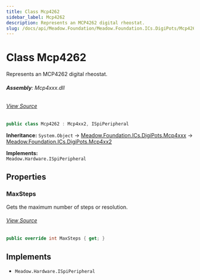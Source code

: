 ```yaml
---
title: Class Mcp4262
sidebar_label: Mcp4262
description: Represents an MCP4262 digital rheostat.
slug: /docs/api/Meadow.Foundation/Meadow.Foundation.ICs.DigiPots/Mcp4262
---
```

# Class Mcp4262
Represents an MCP4262 digital rheostat.

###### **Assembly**: Mcp4xxx.dll
###### [View Source](https://github.com/WildernessLabs/Meadow.Foundation.git/blob/develop/Source/Meadow.Foundation.Peripherals/ICs.DigiPots.Mcp4xxx/Driver/Drivers/Mcp4262.cs#L9)
```csharp title="Declaration"
public class Mcp4262 : Mcp4xx2, ISpiPeripheral
```
**Inheritance:** `System.Object` -> [Meadow.Foundation.ICs.DigiPots.Mcp4xxx](../Meadow.Foundation.ICs.DigiPots/Mcp4xxx) -> [Meadow.Foundation.ICs.DigiPots.Mcp4xx2](../Meadow.Foundation.ICs.DigiPots/Mcp4xx2)

**Implements:**  
`Meadow.Hardware.ISpiPeripheral`

## Properties
### MaxSteps
Gets the maximum number of steps or resolution.
###### [View Source](https://github.com/WildernessLabs/Meadow.Foundation.git/blob/develop/Source/Meadow.Foundation.Peripherals/ICs.DigiPots.Mcp4xxx/Driver/Drivers/Mcp4262.cs#L12)
```csharp title="Declaration"
public override int MaxSteps { get; }
```

## Implements

* `Meadow.Hardware.ISpiPeripheral`
